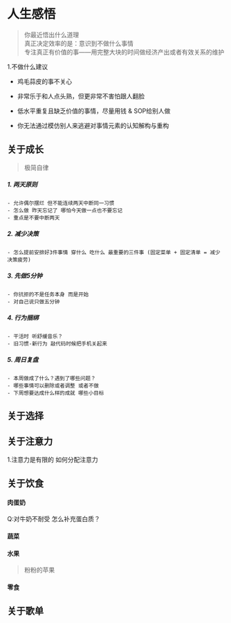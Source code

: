 # 人生感悟

 > 你最近悟出什么道理 <br>
 真正决定效率的是：意识到不做什么事情 <br>
 专注真正有价值的事——用完整大块的时间做经济产出或者有效关系的维护 <br>

1.不做什么建议
  - 鸡毛蒜皮的事不关心
  - 非常乐于和人点头熟，但更非常不害怕跟人翻脸
  - 低水平重复且缺乏价值的事情，尽量用钱 & SOP给别人做 

  - 你无法通过模仿别人来逃避对事情元素的认知解构与重构 

## 关于成长
> 极简自律
##### 1. 两天原则
    - 允许偶尔摆烂 但不能连续两天中断同一习惯
    - 怎么做 昨天忘记了 哪怕今天做一点也不要忘记
    - 重点是不要中断两天

##### 2. 减少决策
    - 怎么提前安排好3件事情 穿什么 吃什么 最重要的三件事 (固定菜单 + 固定清单 = 减少决策疲劳)

##### 3. 先做5分钟
    - 你抗拒的不是任务本身 而是开始
    - 对自己说只做五分钟

##### 4. 行为捆绑
    - 干活时 听舒缓音乐？
    - 旧习惯-新行为 敲代码时候把手机关起来

##### 5. 周日复盘
    - 本周做成了什么？遇到了哪些问题？
    - 哪些事情可以删除或者调整 或者不做
    - 下周想要达成什么样的成就 哪些小目标

## 关于选择


## 关于注意力
1.注意力是有限的 如何分配注意力

## 关于饮食
#### 肉蛋奶
Q:对牛奶不耐受 怎么补充蛋白质？

#### 蔬菜

#### 水果
  > 粉粉的苹果

#### 零食

## 关于歌单
